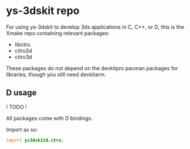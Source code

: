 # ys-3dskit repo

For using ys-3dskit to develop 3ds applications in C, C++, or D, this is the Xmake repo containing relevant packages:
- libctru
- citro2d
- citro3d

These packages do not depend on the devkitpro pacman packages for libraries, though you still need devkitarm.

## D usage

! TODO !

All packages come with D bindings.

Import as so:

```d
import ys3dskitd.ctru;
```
